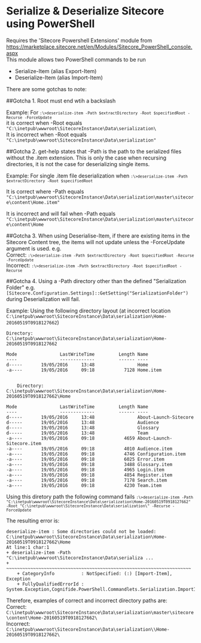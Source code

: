 # Serialize & Deserialize Sitecore using PowerShell

Requires the 'Sitecore Powershell Extensions' module from https://marketplace.sitecore.net/en/Modules/Sitecore_PowerShell_console.aspx  
This module allows two PowerShell commands to be run
 * Serialize-Item (alias Export-Item)
 * Deserialize-Item (alias Import-Item)
 
 There are some gotchas to note:
 
##Gotcha 1.
Root must end wtih a backslash  
 
Example: For <code>```:\>deserialize-item -Path $extractDirectory -Root $specifiedRoot -Recurse -ForceUpdate```</code>   
it is correct when -Root equals   ```"C:\inetpub\wwwroot\SitecoreInstance\Data\serialization\```   
It is incorrect when -Root equals ```"C:\inetpub\wwwroot\SitecoreInstance\Data\serialization"```  
 
##Gotcha 2.
get-help states that -Path is the path to the serialized files without the .item extension. This is only the case when recursing directories, it is not the case for deserializing single items.
 
Example: For single .item file deserialization when <code>```:\>deserialize-item -Path $extractDirectory -Root $specifiedRoot```</code>  

It is correct where -Path equals ```"C:\inetpub\wwwroot\SitecoreInstance\Data\serialization\master\sitecore\content\Home.item"```  

It is incorrect and will fail when -Path equals ```"C:\inetpub\wwwroot\SitecoreInstance\Data\serialization\master\sitecore\content\Home```  

##Gotcha 3.
When using Deserialise-Item, if there are existing items in the Sitecore Content tree, the items will not update unless the -ForceUpdate argument is used. e.g.   
Correct: <code>```:\>deserialize-item -Path $extractDirectory -Root $specifiedRoot -Recurse -ForceUpdate```</code>  
Incorrect: <code>```:\>deserialize-item -Path $extractDirectory -Root $specifiedRoot -Recurse```</code>  

##Gotcha 4.
Using a -Path directory other than the defined "Serialization Folder" e.g. ```[Sitecore.Configuration.Settings]::GetSetting("SerializationFolder")``` during Deserialization will fail.

Example:  Using the following directory layout (at incorrect location ```C:\inetpub\wwwroot\SitecoreInstance\Data\serialization\Home-20160519T0918127662```)
```
Directory: C:\inetpub\wwwroot\SitecoreInstance\Data\serialization\Home-20160519T0918127662
 
Mode                LastWriteTime         Length Name
----                -------------         ------ ----
d-----       19/05/2016     13:48                Home
-a----       19/05/2016     09:18           7128 Home.item
 
 
    Directory: C:\inetpub\wwwroot\SitecoreInstance\Data\serialization\Home-20160519T0918127662\Home
    
Mode                LastWriteTime         Length Name
----                -------------         ------ ----
d-----       19/05/2016     13:48                About-Launch-Sitecore
d-----       19/05/2016     13:48                Audience
d-----       19/05/2016     13:48                Glossary
d-----       19/05/2016     13:48                Team
-a----       19/05/2016     09:18           4659 About-Launch-Sitecore.item
-a----       19/05/2016     09:18           4010 Audience.item
-a----       19/05/2016     09:18           4746 Configuration.item
-a----       19/05/2016     09:18           6025 Error.item
-a----       19/05/2016     09:18           3488 Glossary.item
-a----       19/05/2016     09:18           4965 Login.item
-a----       19/05/2016     09:18           4854 Register.item
-a----       19/05/2016     09:18           7178 Search.item
-a----       19/05/2016     09:18           4230 Team.item
```

Using this diretory path the following command fails <code>```:\>deserialize-item -Path "C:\inetpub\wwwroot\SitecoreInstance\Data\serialization\Home-20160519T0918127662" -Root "C:\inetpub\wwwroot\SitecoreInstance\Data\serialization\" -Recurse -ForceUpdate```</code>   

The resulting error is:  
```
deserialize-item : Some directories could not be loaded: C:\inetpub\wwwroot\SitecoreInstance\Data\serialization\Home-20160519T0918127662\Home
At line:1 char:1
+ deserialize-item -Path "C:\inetpub\wwwroot\SitecoreInstance\Data\serializa ...
+ ~~~~~~~~~~~~~~~~~~~~~~~~~~~~~~~~~~~~~~~~~~~~~~~~~~~~~~~~~~~~~~~~~~~~~
    + CategoryInfo          : NotSpecified: (:) [Import-Item], Exception
    + FullyQualifiedErrorId : System.Exception,Cognifide.PowerShell.Commandlets.Serialization.ImportItemCommand
```
Therefore, examples of correct and incorrect directory paths are:  
Correct: ```C:\inetpub\wwwroot\SitecoreInstance\Data\serialization\master\sitecore\content\Home-20160519T0918127662\```   
Incorrect: ```C:\inetpub\wwwroot\SitecoreInstance\Data\serialization\\Home-20160519T0918127662\```  
